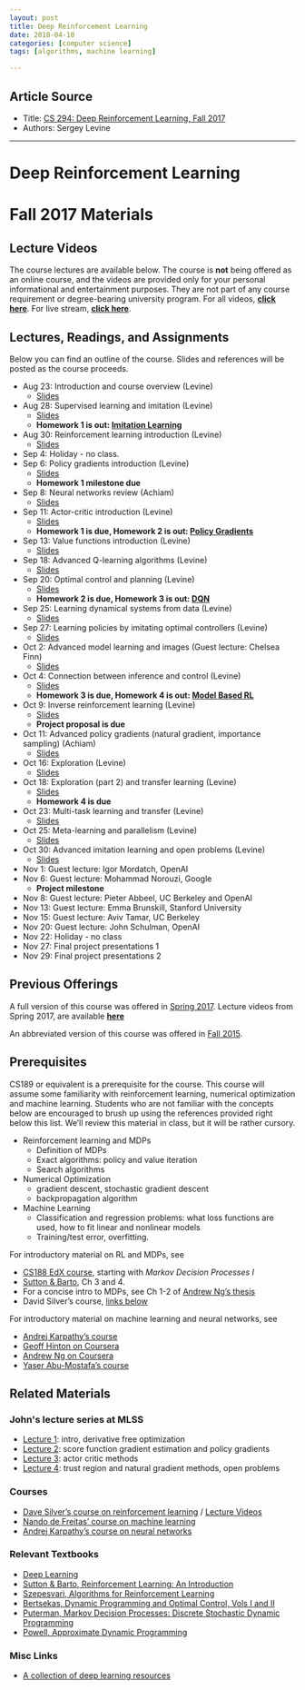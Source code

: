```yaml
---
layout: post
title: Deep Reinforcement Learning
date: 2018-04-10
categories: [computer science]
tags: [algorithms, machine learning]

---
```



## Article Source
* Title: [CS 294: Deep Reinforcement Learning, Fall 2017](http://rll.berkeley.edu/deeprlcourse/)
* Authors: Sergey Levine

---

Deep Reinforcement Learning
===========================


Fall 2017 Materials 
===================

Lecture Videos
--------------

The course lectures are available below. The course is **not** being
offered as an online course, and the videos are provided only for your
personal informational and entertainment purposes. They are not part of
any course requirement or degree-bearing university program.
For all videos, **[click
here](https://www.youtube.com/playlist?list=PLkFD6_40KJIznC9CDbVTjAF2oyt8_VAe3)**.
For live stream, **[click
here](https://www.youtube.com/c/CalESG/live)**.

Lectures, Readings, and Assignments 
-----------------------------------

Below you can find an outline of the course. Slides and references will
be posted as the course proceeds.

-   Aug 23: Introduction and course overview (Levine)
    -   [Slides](http://rll.berkeley.edu/deeprlcourse/f17docs/lecture_1_introduction.pdf)
-   Aug 28: Supervised learning and imitation (Levine)
    -   [Slides](http://rll.berkeley.edu/deeprlcourse/f17docs/lecture_2_behavior_cloning.pdf)
    -   **Homework 1 is out: [Imitation
        Learning](http://rll.berkeley.edu/deeprlcourse/f17docs/hw1fall2017.pdf)**
-   Aug 30: Reinforcement learning introduction (Levine)
    -   [Slides](http://rll.berkeley.edu/deeprlcourse/f17docs/lecture_3_rl_intro.pdf)
-   Sep 4: Holiday - no class.
-   Sep 6: Policy gradients introduction (Levine)
    -   [Slides](http://rll.berkeley.edu/deeprlcourse/f17docs/lecture_4_policy_gradient.pdf)
    -   **Homework 1 milestone due**
-   Sep 8: Neural networks review (Achiam)
    -   [Slides](http://rll.berkeley.edu/deeprlcourse/f17docs/tf_review_session.pdf)
-   Sep 11: Actor-critic introduction (Levine)
    -   [Slides](http://rll.berkeley.edu/deeprlcourse/f17docs/lecture_5_actor_critic_pdf.pdf)
    -   **Homework 1 is due, Homework 2 is out: [Policy
        Gradients](http://rll.berkeley.edu/deeprlcourse/f17docs/hw2_final.pdf)**
-   Sep 13: Value functions introduction (Levine)
    -   [Slides](http://rll.berkeley.edu/deeprlcourse/f17docs/lecture_6_value_functions.pdf)
-   Sep 18: Advanced Q-learning algorithms (Levine)
    -   [Slides](http://rll.berkeley.edu/deeprlcourse/f17docs/lecture_7_advanced_q_learning.pdf)
-   Sep 20: Optimal control and planning (Levine)
    -   [Slides](http://rll.berkeley.edu/deeprlcourse/f17docs/lecture_8_model_based_planning.pdf)
    -   **Homework 2 is due, Homework 3 is out: [DQN](http://rll.berkeley.edu/deeprlcourse/f17docs/hw3.pdf)**
-   Sep 25: Learning dynamical systems from data (Levine)
    -   [Slides](http://rll.berkeley.edu/deeprlcourse/f17docs/lecture_9_model_based_rl.pdf)
-   Sep 27: Learning policies by imitating optimal controllers (Levine)
    -   [Slides](http://rll.berkeley.edu/deeprlcourse/f17docs/lecture_10_imitating_optimal_control.pdf)
-   Oct 2: Advanced model learning and images (Guest lecture:
    Chelsea Finn)
    -   [Slides](http://rll.berkeley.edu/deeprlcourse/f17docs/advanced_model_learning.pdf)
-   Oct 4: Connection between inference and control (Levine)
    -   [Slides](http://rll.berkeley.edu/deeprlcourse/f17docs/lecture_11_control_and_inference.pdf)
    -   **Homework 3 is due, Homework 4 is out: [Model Based
        RL](http://rll.berkeley.edu/deeprlcourse/f17docs/hw4.pdf)**
-   Oct 9: Inverse reinforcement learning (Levine)
    -   [Slides](http://rll.berkeley.edu/deeprlcourse/f17docs/lecture_12_irl.pdf)
    -   **Project proposal is due**
-   Oct 11: Advanced policy gradients (natural gradient,
    importance sampling) (Achiam)
    -   [Slides](http://rll.berkeley.edu/deeprlcourse/f17docs/lecture_13_advanced_pg.pdf)
-   Oct 16: Exploration (Levine)
    -   [Slides](http://rll.berkeley.edu/deeprlcourse/f17docs/lecture_13_exploration.pdf)
-   Oct 18: Exploration (part 2) and transfer learning (Levine)
    -   [Slides](http://rll.berkeley.edu/deeprlcourse/f17docs/lecture_14_transfer.pdf)
    -   **Homework 4 is due**
-   Oct 23: Multi-task learning and transfer (Levine)
    -   [Slides](http://rll.berkeley.edu/deeprlcourse/f17docs/lecture_15_multi_task_learning.pdf)
-   Oct 25: Meta-learning and parallelism (Levine)
    -   [Slides](http://rll.berkeley.edu/deeprlcourse/f17docs/lecture_16_meta_learning.pdf)
-   Oct 30: Advanced imitation learning and open problems (Levine)
    -   [Slides](http://rll.berkeley.edu/deeprlcourse/f17docs/lecture_17_challenges.pdf)
-   Nov 1: Guest lecture: Igor Mordatch, OpenAI
-   Nov 6: Guest lecture: Mohammad Norouzi, Google
    -   **Project milestone**
-   Nov 8: Guest lecture: Pieter Abbeel, UC Berkeley and OpenAI
-   Nov 13: Guest lecture: Emma Brunskill, Stanford University
-   Nov 15: Guest lecture: Aviv Tamar, UC Berkeley
-   Nov 20: Guest lecture: John Schulman, OpenAI
-   Nov 22: Holiday - no class
-   Nov 27: Final project presentations 1
-   Nov 29: Final project presentations 2

Previous Offerings 
------------------

A full version of this course was offered in [Spring
2017](http://rll.berkeley.edu/deeprlcoursesp17/). Lecture videos from
Spring 2017, are available
**[here](https://www.youtube.com/playlist?list=PLkFD6_40KJIwTmSbCv9OVJB3YaO4sFwkX)**

An abbreviated version of this course was offered in [Fall
2015](http://rll.berkeley.edu/deeprlcourse-fa15/).

Prerequisites
-------------

CS189 or equivalent is a prerequisite for the course. This course will
assume some familiarity with reinforcement learning, numerical
optimization and machine learning. Students who are not familiar with
the concepts below are encouraged to brush up using the references
provided right below this list. We’ll review this material in class, but
it will be rather cursory.

-   Reinforcement learning and MDPs
    -   Definition of MDPs
    -   Exact algorithms: policy and value iteration
    -   Search algorithms
-   Numerical Optimization
    -   gradient descent, stochastic gradient descent
    -   backpropagation algorithm
-   Machine Learning
    -   Classification and regression problems: what loss functions are
        used, how to fit linear and nonlinear models
    -   Training/test error, overfitting.

For introductory material on RL and MDPs, see

-   [CS188 EdX course](http://ai.berkeley.edu), starting with *Markov
    Decision Processes I*
-   [Sutton &
    Barto](http://webdocs.cs.ualberta.ca/~sutton/book/the-book.html), Ch
    3 and 4.
-   For a concise intro to MDPs, see Ch 1-2 of [Andrew Ng’s
    thesis](docs/ng-thesis.pdf)
-   David Silver’s course, [links below](#related-materials)

For introductory material on machine learning and neural networks, see

-   [Andrej Karpathy’s course](http://cs231n.github.io)
-   [Geoff Hinton on
    Coursera](https://www.coursera.org/course/neuralnets)
-   [Andrew Ng on
    Coursera](https://www.coursera.org/learn/machine-learning/)
-   [Yaser Abu-Mostafa’s
    course](https://work.caltech.edu/telecourse.html)

Related Materials
-----------------

### John's lecture series at MLSS 

-   [Lecture 1](https://www.youtube.com/watch?v=aUrX-rP_ss4): intro,
    derivative free optimization
-   [Lecture 2](https://www.youtube.com/watch?v=oPGVsoBonLM): score
    function gradient estimation and policy gradients
-   [Lecture 3](https://www.youtube.com/watch?v=rO7Dx8pSJQw): actor
    critic methods
-   [Lecture 4](https://www.youtube.com/watch?v=gb5Q2XL5c8A): trust
    region and natural gradient methods, open problems

### Courses

-   [Dave Silver’s course on reinforcement
    learning](http://www0.cs.ucl.ac.uk/staff/D.Silver/web/Teaching.html)
    / [Lecture
    Videos](http://www.machinelearningtalks.com/tag/rl-course)
-   [Nando de Freitas’ course on machine
    learning](https://www.cs.ox.ac.uk/people/nando.defreitas/machinelearning/)
-   [Andrej Karpathy’s course on neural
    networks](http://cs231n.github.io/)

### Relevant Textbooks 

-   [Deep Learning](http://www.deeplearningbook.org/)
-   [Sutton & Barto, Reinforcement Learning: An
    Introduction](http://webdocs.cs.ualberta.ca/~sutton/book/the-book.html)
-   [Szepesvari, Algorithms for Reinforcement
    Learning](http://www.ualberta.ca/~szepesva/RLBook.html)
-   [Bertsekas, Dynamic Programming and Optimal Control, Vols I and
    II](http://www.athenasc.com/dpbook.html)
-   [Puterman, Markov Decision Processes: Discrete Stochastic Dynamic
    Programming](http://www.wiley.com/WileyCDA/WileyTitle/productCd-0471727822.html)
-   [Powell, Approximate Dynamic Programming](http://adp.princeton.edu/)

### Misc Links

-   [A collection of deep learning
    resources](http://www.jeremydjacksonphd.com/?cat=7)


